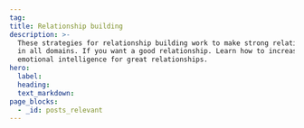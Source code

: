 ```yaml
---
tag:
title: Relationship building
description: >-
  These strategies for relationship building work to make strong relationships
  in all domains. If you want a good relationship. Learn how to increase your
  emotional intelligence for great relationships.
hero:
  label:
  heading:
  text_markdown:
page_blocks:
  - _id: posts_relevant
---
```


